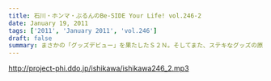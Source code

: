```yaml
---
title: 石川・ホンマ・ぶるんのBe-SIDE Your Life! vol.246-2
date: January 19, 2011
tags: ['2011', 'January 2011', 'vol.246']
draft: false
summary: まさかの「グッズデビュー」を果たしたＳ２Ｎ。そしてまた、ステキなグッズの原案が上がってきていますがこれがまた・・・。ナイスなジャージ生活を保証してくれそうな予感。NAMAE
---
```


http://project-phi.ddo.jp/ishikawa/ishikawa246_2.mp3